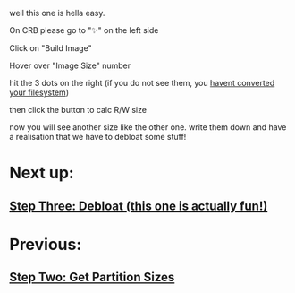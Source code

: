 well this one is hella easy.

On CRB please go to "✨" on the left side

Click on "Build Image"

Hover over "Image Size" number 

hit the 3 dots on the right (if you do not see them, you [havent converted your filesystem](./extrfw.md))

then click the button to calc R/W size

now you will see another size like the other one. write them down and have a realisation that we have to debloat some stuff!

# Next up:

## [Step Three: Debloat (this one is actually fun!) ](./debloat.md)

# Previous:

##  [Step Two: Get Partition Sizes](./prtsiz.md)